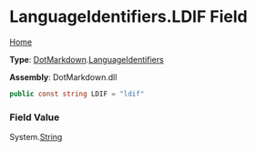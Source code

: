 # LanguageIdentifiers\.LDIF Field

[Home](../../../README.md)

**Type**: [DotMarkdown](../../README.md)\.[LanguageIdentifiers](../README.md)

**Assembly**: DotMarkdown\.dll

```csharp
public const string LDIF = "ldif"
```

### Field Value

System\.[String](https://docs.microsoft.com/en-us/dotnet/api/system.string)